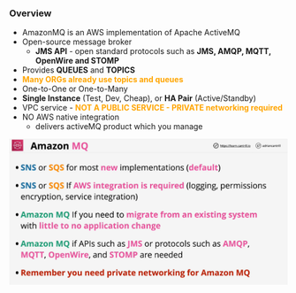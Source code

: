 ### Overview

- AmazonMQ is an AWS implementation of Apache ActiveMQ
- Open-source message broker
    - **JMS API** - open standard protocols such as **JMS, AMQP, MQTT, OpenWire and STOMP**
- Provides **QUEUES** and **TOPICS**
- <span style="color:orange;font-weight:bold">Many ORGs already use topics and queues</span>
- One-to-One or One-to-Many
- **Single Instance** (Test, Dev, Cheap), or **HA Pair** (Active/Standby)
- VPC service - <span style="color:orange;font-weight:bold">NOT A PUBLIC SERVICE - PRIVATE networking required</span>
- NO AWS native integration
    - delivers activeMQ product which you manage

![active-mq](./images/active-mq.png)
